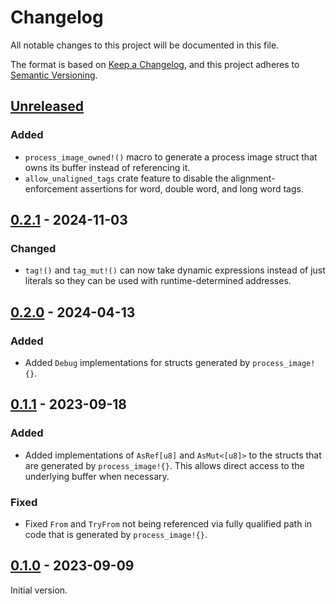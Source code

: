 # Changelog

All notable changes to this project will be documented in this file.

The format is based on [Keep a Changelog](https://keepachangelog.com/en/1.0.0/),
and this project adheres to [Semantic Versioning](https://semver.org/spec/v2.0.0.html).

## [Unreleased]
### Added
- `process_image_owned!()` macro to generate a process image struct that owns
  its buffer instead of referencing it.
- `allow_unaligned_tags` crate feature to disable the alignment-enforcement
  assertions for word, double word, and long word tags.


## [0.2.1] - 2024-11-03
### Changed
- `tag!()` and `tag_mut!()` can now take dynamic expressions instead of just
  literals so they can be used with runtime-determined addresses.


## [0.2.0] - 2024-04-13
### Added
- Added `Debug` implementations for structs generated by `process_image!{}`.


## [0.1.1] - 2023-09-18
### Added
- Added implementations of `AsRef[u8]` and `AsMut<[u8]>` to the structs that
  are generated by `process_image!{}`.  This allows direct access to the
  underlying buffer when necessary.

### Fixed
- Fixed `From` and `TryFrom` not being referenced via fully qualified path in
  code that is generated by `process_image!{}`.


## [0.1.0] - 2023-09-09
Initial version.

[unreleased]: https://github.com/rahix/process-image/compare/v0.2.1...HEAD
[0.2.1]: https://github.com/rahix/process-image/compare/v0.2.0...v0.2.1
[0.2.0]: https://github.com/rahix/process-image/compare/v0.1.1...v0.2.0
[0.1.1]: https://github.com/rahix/process-image/compare/v0.1.0...v0.1.1
[0.1.0]: https://github.com/rahix/process-image/releases/tag/v0.1.0
